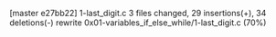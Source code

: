 [master e27bb22] 1-last_digit.c
 3 files changed, 29 insertions(+), 34 deletions(-)
 rewrite 0x01-variables_if_else_while/1-last_digit.c (70%)
